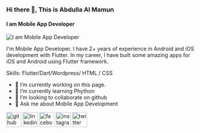 ### Hi there 👋, This is Abdulla Al Mamun
#### I am Mobile App Developer
![I am Mobile App Developer](https://scontent.fspd5-1.fna.fbcdn.net/v/t39.30808-6/242160218_1570138569995311_7348188513475152167_n.jpg?_nc_cat=106&ccb=1-7&_nc_sid=19026a&_nc_eui2=AeEdU4UUZaHfWyeunwZ-HohEf3NrNih40pB_c2s2KHjSkJYFLeySZ2vfG33tsKjrBSpWSD3p__SEUnuNQmGAHuVm&_nc_ohc=IpT3pygdwJEAX9qmhsw&_nc_ht=scontent.fspd5-1.fna&oh=00_AT-m6s1yNjC4_r4VMjiG1RFwxGMwlzpLEBiA2ves86sxNQ&oe=634BD50B)

I'm Mobile App Developer. I have 2+ years of experience in Android and iOS development with Flutter. In my career, I have built some amazing apps for iOS and Android using Flutter framework.

Skills: Flutter/Dart/Wordpress/ HTML / CSS

- 🔭 I’m currently working on this page. 
- 🌱 I’m currently learning Phython 
- 👯 I’m looking to collaborate on github 
- 💬 Ask me about Mobile App Development 


[<img src='https://cdn.jsdelivr.net/npm/simple-icons@3.0.1/icons/github.svg' alt='github' height='40'>](https://github.com/AbdullaMamun15)  [<img src='https://cdn.jsdelivr.net/npm/simple-icons@3.0.1/icons/linkedin.svg' alt='linkedin' height='40'>](https://www.linkedin.com/in/abdulla-mamun-636146225/)  [<img src='https://cdn.jsdelivr.net/npm/simple-icons@3.0.1/icons/facebook.svg' alt='facebook' height='40'>](https://www.facebook.com/abdullaalmamun1506)  [<img src='https://cdn.jsdelivr.net/npm/simple-icons@3.0.1/icons/instagram.svg' alt='instagram' height='40'>](https://www.instagram.com/mamun152001/)  [<img src='https://cdn.jsdelivr.net/npm/simple-icons@3.0.1/icons/twitter.svg' alt='twitter' height='40'>](https://twitter.com/Abdulla69424013)  

